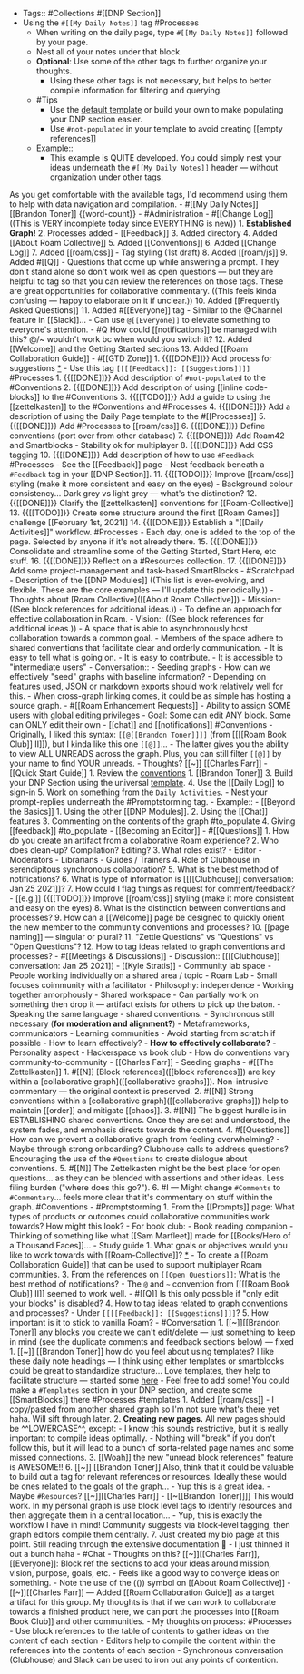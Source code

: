 - Tags:: #Collections #[[DNP Section]]
- Using the `#[[My Daily Notes]]` tag #Processes
    - When writing on the daily page, type `#[[My Daily Notes]]` followed by your page. 
    - Nest all of your notes under that block.
    - **Optional**: Use some of the other tags to further organize your thoughts. 
        - Using these other tags is not necessary, but helps to better compile information for filtering and querying. 
    - #Tips
        - Use the [default template](((qONZuXh3Y))) or build your own to make populating your DNP section easier. 
        - Use `#not-populated` in your template to avoid creating [[empty references]]
    - Example::
        - This example is QUITE developed. You could simply nest your ideas underneath the `#[[My Daily Notes]]` header — without organization under other tags. 

As you get comfortable with the available tags, I'd recommend using them to help with data navigation and compilation.
        - #[[My Daily Notes]] [[Brandon Toner]] {{word-count}}
            - #Administration
                - #[[Change Log]] ((This is VERY incomplete today since EVERYTHING is new))
                    1. **Established Graph!** 
                    2. Processes added
                        - [[Feedback]]
                    3. Added directory
                    4. Added [[About Roam Collective]]
                    5. Added [[Conventions]]
                    6. Added [[Change Log]]
                    7. Added [[roam/css]]
                        - Tag styling (1st draft)
                    8. Added [[roam/js]]
                    9. Added #[[Q]]
                        - Questions that come up while answering a prompt. They don't stand alone so don't work well as open questions — but they are helpful to tag so that you can review the references on those tags. These are great opportunities for collaborative commentary. ((This feels kinda confusing — happy to elaborate on it if unclear.))
                    10. Added [[Frequently Asked Questions]]
                    11. Added #[[Everyone]] tag
                        - Similar to the @Channel feature in [[Slack]]...
                            - Can use `@[[Everyone]]` to elevate something to everyone's attention. 
                                - #Q How could [[notifications]] be managed with this? @/~ wouldn't work bc when would you switch it?
                    12. Added [[Welcome]] and the Getting Started sections 
                    13. Added [[Roam Collaboration Guide]]
                - #[[GTD Zone]]
                    1. {{[[DONE]]}} Add process for suggestions [*](((7PyTNYa6C)))
                        - Use this tag `[[[[Feedback]]: [[Suggestions]]]]` #Processes
                    1. {{[[DONE]]}} Add description of `#not-populated` to the #Conventions
                    2. {{[[DONE]]}} Add description of using [[inline code-blocks]] to the #Conventions
                    3. {{[[TODO]]}} Add a guide to using the [[zettelkasten]] to the #Conventions and #Processes
                    4. {{[[DONE]]}} Add a description of using the Daily Page template to the #[[Processes]]
                    5. {{[[DONE]]}} Add #Processes to [[roam/css]]
                    6. {{[[DONE]]}} Define conventions (port over from other database)
                    7. {{[[DONE]]}} Add Roam42 and Smartblocks
                        - Stability ok for multiplayer 
                    8. {{[[DONE]]}} Add CSS tagging
                    10. {{[[DONE]]}} Add description of how to use `#Feedback` #Processes
                        - See the [[Feedback]] page
                        - Nest feedback beneath a `#Feedback` tag in your [[DNP Section]].
                    11. {{[[TODO]]}} Improve [[roam/css]] styling (make it more consistent and easy on the eyes)
                        - Background colour consistency... Dark grey vs light grey — what's the distinction?
                    12. {{[[DONE]]}} Clarify the [[zettelkasten]] conventions for [[Roam-Collective]]
                    13. {{[[TODO]]}} Create some structure around the first [[Roam Games]] challenge [[February 1st, 2021]] 
                    14. {{[[DONE]]}} Establish a "[[Daily Activities]]" workflow. #Processes
                        - Each day, one is added to the top of the page. Selected by anyone if it's not already there.
                    15. {{[[DONE]]}} Consolidate and streamline some of the Getting Started, Start Here, etc stuff.
                    16. {{[[DONE]]}} Reflect on a #Resources collection.
                    17. {{[[DONE]]}} Add some project-management and task-based SmartBlocks
            - #Scratchpad
                - Description of the [[DNP Modules]] ((This list is ever-evolving, and flexible. These are the core examples — I'll update this periodically.))
                - Thoughts about [Roam Collective]([[About Roam Collective]])
                    - Mission:: ((See block references for additional ideas.))
                        - To define an approach for effective collaboration in Roam.
                    - Vision:: ((See block references for additional ideas.))
                        - A space that is able to asynchronously host collaboration towards a common goal. 
                        - Members of the space adhere to shared conventions that facilitate clear and orderly communication. 
                        - It is easy to tell what is going on. 
                        - It is easy to contribute.
                        - It is accessible to "intermediate users" 
                    - Conversation::
                        - Seeding graphs
                            - How can we effectively "seed" graphs with baseline information?
                                - Depending on features used, JSON or markdown exports should work relatively well for this.
                                    - When cross-graph linking comes, it could be as simple has hosting a source graph.
                - #[[Roam Enhancement Requests]]
                    - Ability to assign SOME users with global editing privileges
                        - Goal: Some can edit ANY block. Some can ONLY edit their own
                - [[chat]] and [[notifications]] #Conventions
                    - Originally, I liked this syntax: `[[@[[Brandon Toner]]]]` (from [[[[Roam Book Club]] II]]), but I kinda like this one `[[@]]`... 
                        - The latter gives you the ability to view ALL UNREADS across the graph. Plus, you can still filter `[[@]]` by your name to find YOUR unreads.
                            - Thoughts? [[~]] [[Charles Farr]]
                - [[Quick Start Guide]]
                    1. Review the [conventions]([[Conventions]])
                    1. [[Brandon Toner]]
                    3. Build your DNP Section using the universal [template](((qONZuXh3Y))). 
                    4. Use the [[Daily Log]] to sign-in
                    5. Work on something from the `Daily Activities`.
                        - Nest your prompt-replies underneath the #Promptstorming tag.
                            - Example::
                - [[Beyond the Basics]]
                    1. Using the other [[DNP Modules]].
                    2. Using the [[Chat]] features
                    3. Commenting on the contents of the graph #to_populate
                    4. Giving [[feedback]] #to_populate
                - [[Becoming an Editor]] 
            - #[[Questions]]
                1. How do you create an artifact from a collaborative Roam experience?
                2. Who does clean-up? Compilation? Editing?
                3. What roles exist? 
                    - Editor
                    - Moderators
                    - Librarians
                    - Guides / Trainers
                4. Role of Clubhouse in serendipitous synchronous collaboration?
                5. What is the best method of notifications?
                6. What is type of information is [[[[Clubhouse]] conversation: Jan 25 2021]]?
                7. How could I flag things as request for comment/feedback?
                    - [[e.g.]] {{[[TODO]]}} Improve [[roam/css]] styling (make it more consistent and easy on the eyes)
                8. What is the distinction between conventions and processes?
                9. How can a [[Welcome]] page be designed to quickly orient the new member to the community conventions and processes?
                10. [[page naming]] — singular or plural?
                11. "Zettle Questions" vs "Questions" vs "Open Questions"?
                12. How to tag ideas related to graph conventions and processes?
            - #[[Meetings & Discussions]]
                - Discussion:: [[[[Clubhouse]] conversation: Jan 25 2021]]
                    - [[Kyle Stratis]]
                        - Community lab space
                        - People working individually on a shared area / topic
                        - Roam Lab
                            - Small focuses coimmunity with a facilitator
                            - Philosophy: independence
                            - Working together amorphously
                            - Shared workspace
                            - Can partially work on something then drop it — artifact exists for others to pick up the baton.
                            - Speaking the same language - shared conventions.
                            - Synchronous still necessary (**for moderation and alignment?**)
                            - Metaframeworks, communicators
                            - Learning communities
                            - Avoid starting from scratch if possible
                            - How to learn effectively?
                            - **How to effectively collaborate?**
                                - Personality aspect
                                    - Hackerspace vs book club
                                    - How do conventions vary community-to-community
                    - [[Charles Farr]]
                        - Seeding graphs
            - #[[The Zettelkasten]]
                1. #[[N]] [Block references]([[block references]]) are key within a [collaborative graph]([[collaborative graphs]]). Non-intrusive commentary — the original context is preserved.
                2. #[[N]] Strong conventions within a [collaborative graph]([[collaborative graphs]]) help to maintain [[order]] and mitigate [[chaos]].
                3. #[[N]] The biggest hurdle is in ESTABLISHING shared conventions. Once they are set and understood, the system fades, and emphasis directs towards the content.
                4. #[[Questions]] How can we prevent a collaborative graph from feeling overwhelming?
                    - Maybe through strong onboarding? Clubhouse calls to address questions? Encouraging the use of the `#Questions` to create dialogue about conventions.
                5. #[[N]] The Zettelkasten might be the best place for open questions... as they can be blended with assertions and other ideas. Less filing burden ("where does this go?").
                6. #I — Might change `#Comments` to `#Commentary`... feels more clear that it's commentary on stuff within the graph. #Conventions
            - #Promptstorming
                1. From the [[Prompts]] page: What types of products or outcomes could collaborative communities work towards? How might this look?
                    - For book club:
                        - Book reading companion
                            - Thinking of something like what [[Sam Marfleet]] made for [[Books/Hero of a Thousand Faces]]...
                        - Study guide
                1. What goals or objectives would you like to work towards with [[Roam-Collective]]? [*](((ODwYwd-L7)))
                    - To create a [[Roam Collaboration Guide]] that can be used to support multiplayer Roam communities.
                3. From the references on `[[Open Questions]]`: What is the best method of notifications?
                    - The `@` and `~` convention from [[[[Roam Book Club]] II]] seemed to work well.
                    - #[[Q]] Is this only possible if "only edit your blocks" is disabled?
                4. How to tag ideas related to graph conventions and processes?
                    - Under `[[[[Feedback]]: [[Suggestions]]]]`?
                5. How important is it to stick to vanilla Roam?
            - #Conversation
                1. [[~]][[Brandon Toner]] any blocks you create we can't edit/delete — just something to keep in mind (see the duplicate comments and feedback sections below) — fixed
                1. [[~]] [[Brandon Toner]] how do you feel about using templates? I like these daily note headings — I think using either templates or smartblocks could be great to standardize structure... Love templates, they help to facilitate structure — started some [here]([[Graph/Templates]])
                    - Feel free to add some! You could make a `#Templates` section in your DNP section, and create some [[SmartBlocks]] there #Processes #templates
                1. Added [[roam/css]]
                    - I copy/pasted from another shared graph so I'm not sure what's there yet haha. Will sift through later.
                2. **Creating new pages.** All new pages should be ^^LOWERCASE^^, except:
                    - I know this sounds restrictive, but it is really important to compile ideas optimally. 
                    - Nothing will "break" if you don't follow this, but it will lead to a bunch of sorta-related page names and some missed connections.
                3. [[Woah]] the new "unread block references" feature is AWESOME!! 
                6. [[~]] [[Brandon Toner]] Also, think that it could be valuable to build out a tag for relevant references or resources. Ideally these would be ones related to the goals of the graph...
                    - Yup this is a great idea. 
                    - Maybe `#Resources`? [[~]][[Charles Farr]]
                        - [[~[[Brandon Toner]]]] This would work. In my personal graph is use block level tags to identify resources and then aggregate them in a central location...
                            - Yup, this is exactly the workflow I have in mind! 
Community suggests via block-level tagging, then graph editors compile them centrally. 
                7. Just created my bio page at this point. Still reading through the extensive documentation 🤣
                    - I just thinned it out a bunch haha
            - #Chat
                - Thoughts on this? [[~]][[Charles Farr]], [[Everyone]]: Block ref the sections to add your ideas around mission, vision, purpose, goals, etc.
                    - Feels like a good way to converge ideas on something. 
                    - Note the use of the (()) symbol on [[About Roam Collective]]
                - [[~]][[Charles Farr]] — Added [[Roam Collaboration Guide]] as a target artifact for this group. My thoughts is that if we can work to collaborate towards a finished product here, we can port the processes into [[Roam Book Club]] and other communities. 
                    - My thoughts on process: #Processes
                        - Use block references to the table of contents to gather ideas on the content of each section
                        - Editors help to compile the content within the references into the contents of each section
                        - Synchronous conversation (Clubhouse) and Slack can be used to iron out any points of contention.
